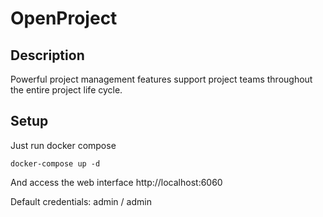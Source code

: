 # OpenProject

## Description

Powerful project management features support 
project teams throughout the entire project life cycle.

## Setup

Just run docker compose

```
docker-compose up -d
```

And access the web interface http://localhost:6060

Default credentials: admin / admin

